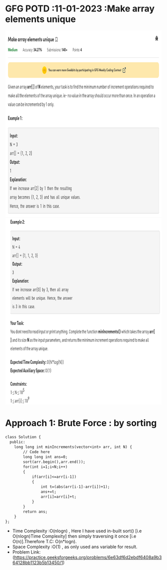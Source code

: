 # GFG POTD :11-01-2023 :Make array elements unique
<img src="../../img/3.png" width="700px" height="600px">
<img src="../../img/4.png" width="700px" height="600px">


# Approach 1: Brute Force : by sorting
```
class Solution {
  public:
    long long int minIncrements(vector<int> arr, int N) {
        // Code here
        long long int ans=0;
        sort(arr.begin(),arr.end());
        for(int i=1;i<N;i++)
        {
            if(arr[i]<=arr[i-1])
            {
                int t=(abs(arr[i-1]-arr[i])+1);
                ans+=t;
                arr[i]=arr[i]+t;
            }
        }
        return ans;
    }
};
```
- Time Complexity :O(nlogn)  ,
Here I have used in-built sort() [i.e O(nlogn)Time Complexity] then simply traversing it once [i.e O(n)].Therefore T.C: O(n*logn).
- Space Complexity :O(1)  ,
as only used ans variable for result.
- Problem Link:(https://practice.geeksforgeeks.org/problems/6e63df6d2ebdf6408a9b364128bb1123b5b13450/1)